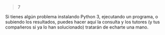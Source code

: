 > 7

Si tienes algún problema instalando Python 3, ejecutando un programa, o subiendo los resultados, puedes hacer aquí la consulta y los tutores (y tus compañeros si ya lo han solucionado) tratarán de echarte una mano. 
